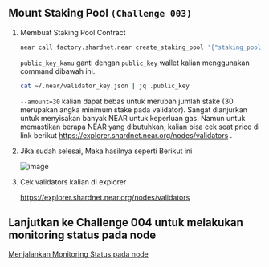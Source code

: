 ## Mount Staking Pool `(Challenge 003)`

1. Membuat Staking Pool Contract

    ```bash
    near call factory.shardnet.near create_staking_pool '{"staking_pool_id": "nama_wallet", "owner_id": "xx.shardnet.near", "stake_public_key": "public_key_kamu", "reward_fee_fraction": {"numerator": 5, "denominator": 100}, "code_hash":"DD428g9eqLL8fWUxv8QSpVFzyHi1Qd16P8ephYCTmMSZ"}' --accountId="<nama wallet anda>.shardnet.near" --amount=30 --gas=300000000000000
    ```
 
    `public_key_kamu` ganti dengan `public_key` wallet kalian menggunakan command dibawah ini.
    
    ```bash
    cat ~/.near/validator_key.json | jq .public_key
    ```
    
    `--amount=30` kalian dapat bebas untuk merubah jumlah stake (30 merupakan angka minimum stake pada validator). Sangat dianjurkan untuk menyisakan banyak NEAR untuk keperluan gas. Namun untuk memastikan berapa NEAR yang dibutuhkan, kalian bisa cek seat price di link berikut https://explorer.shardnet.near.org/nodes/validators .


2. Jika sudah selesai, Maka hasilnya seperti Berikut ini

    ![image](https://user-images.githubusercontent.com/100946299/180949409-35e30857-976c-43f1-b32a-3c349fad14ac.png)

3. Cek validators kalian di explorer 
    
    https://explorer.shardnet.near.org/nodes/validators


## Lanjutkan ke Challenge 004 untuk melakukan monitoring status pada node

[Menjalankan Monitoring Status pada node](https://github.com/cbjohnson90/Testnet-Guides/blob/main/NEAR-StakeWars-III/Tasks/task-004.md)
